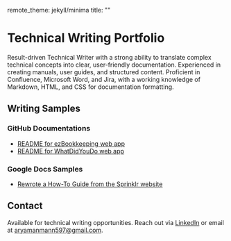 remote_theme: jekyll/minima
title: ""
# Technical Writing Portfolio

Result-driven Technical Writer with a strong ability to translate complex technical concepts into clear, user-friendly documentation. Experienced in creating manuals, user guides, and structured content. Proficient in Confluence, Microsoft Word, and Jira, with a working knowledge of Markdown, HTML, and CSS for documentation formatting.

## Writing Samples
### GitHub Documentations
- [README for ezBookkeeping web app](./ez_contribution.md)  
- [README for WhatDidYouDo web app](./whatdidyoudo_contribution.md)  

### Google Docs Samples
- [Rewrote a How-To Guide from the Sprinklr website](https://docs.google.com/document/d/1wBeiZh1cRBETC_Pv17FsyNXSnZbPBcXA/edit?usp=sharing&ouid=104001367623014874862&rtpof=true&sd=true)   

## Contact  
Available for technical writing opportunities. Reach out via [LinkedIn](https://www.linkedin.com/in/aryaman-mann/) or email at [aryamanmann597@gmail.com](mailto:aryamanmann597@gmail.com).  
